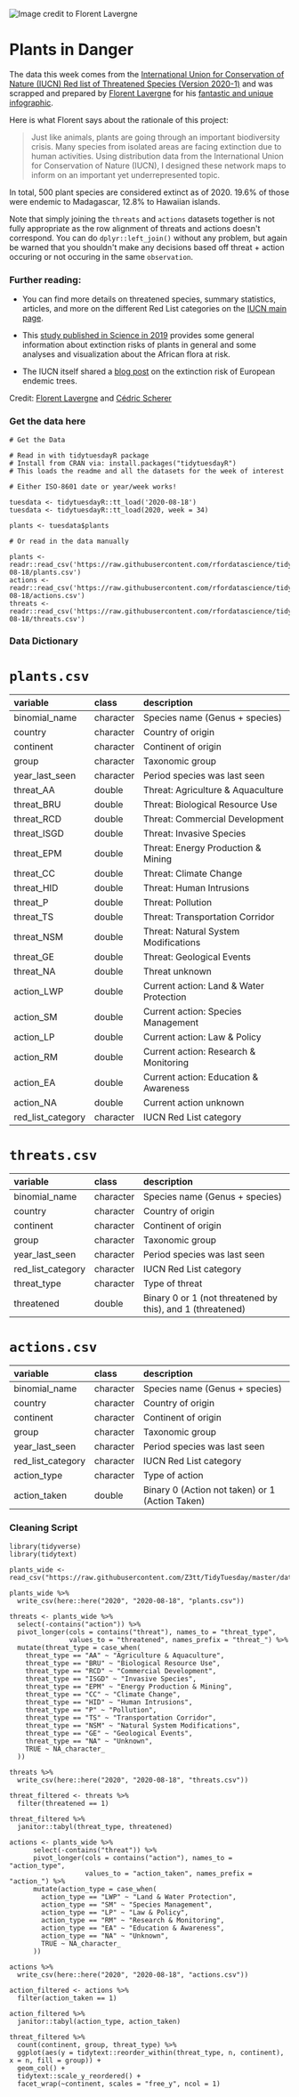 ![Image credit to Florent Lavergne](pic1.png)

# Plants in Danger

The data this week comes from the [International Union for Conservation of Nature (IUCN) Red list of Threatened Species (Version 2020-1)](https://www.iucnredlist.org) and was scrapped and prepared by [Florent Lavergne](https://www.behance.net/florentlavergne) for his [fantastic and unique infographic](https://www.behance.net/gallery/98304453/Infographic-Plants-in-Danger).

Here is what Florent says about the rationale of this project:

> Just like animals, plants are going through an important biodiversity crisis. Many species from isolated areas are facing extinction due to human activities. Using distribution data from the International Union for Conservation of Nature (IUCN), I designed these network maps to inform on an important yet underrepresented topic.

In total, 500 plant species are considered extinct as of 2020. 19.6% of those were endemic to Madagascar, 12.8% to Hawaiian islands.

Note that simply joining the `threats` and `actions` datasets together is not fully appropriate as the row alignment of threats and actions doesn't correspond. You can do `dplyr::left_join()` without any problem, but again be warned that you shouldn't make any decisions based off threat + action occuring or not occuring in the same `observation`.

### Further reading:

* You can find more details on threatened species, summary statistics, articles, and more on the different Red List categories on the [IUCN main page](https://www.iucnredlist.org/).

* This [study published in Science in 2019](https://advances.sciencemag.org/content/5/11/eaax9444) provides some general information about extinction risks of plants in general and some analyses and visualization about the African flora at risk.

* The IUCN itself shared a [blog post](https://www.iucn.org/news/species/201909/over-half-europes-endemic-trees-face-extinction) on the extinction risk of European endemic trees.

Credit: [Florent Lavergne](https://www.behance.net/florentlavergne) and [Cédric Scherer](twitter.com/@CedScherer)

### Get the data here

```{r}
# Get the Data

# Read in with tidytuesdayR package 
# Install from CRAN via: install.packages("tidytuesdayR")
# This loads the readme and all the datasets for the week of interest

# Either ISO-8601 date or year/week works!

tuesdata <- tidytuesdayR::tt_load('2020-08-18')
tuesdata <- tidytuesdayR::tt_load(2020, week = 34)

plants <- tuesdata$plants

# Or read in the data manually

plants <- readr::read_csv('https://raw.githubusercontent.com/rfordatascience/tidytuesday/main/data/2020/2020-08-18/plants.csv')
actions <- readr::read_csv('https://raw.githubusercontent.com/rfordatascience/tidytuesday/main/data/2020/2020-08-18/actions.csv')
threats <- readr::read_csv('https://raw.githubusercontent.com/rfordatascience/tidytuesday/main/data/2020/2020-08-18/threats.csv')

```
### Data Dictionary

# `plants.csv`

|variable         |class     |description                             |
|:----------------|:---------|:---------------------------------------|
|binomial_name    |character | Species name (Genus + species)         |
|country          |character | Country of origin                      |
|continent        |character | Continent of origin                    |
|group            |character | Taxonomic group                        |
|year_last_seen   |character | Period species was last seen           |
|threat_AA        |double    | Threat: Agriculture & Aquaculture      |
|threat_BRU       |double    | Threat: Biological Resource Use        |
|threat_RCD       |double    | Threat: Commercial Development         |
|threat_ISGD      |double    | Threat: Invasive Species               |
|threat_EPM       |double    | Threat: Energy Production & Mining     |
|threat_CC        |double    | Threat: Climate Change                 |
|threat_HID       |double    | Threat: Human Intrusions               |
|threat_P         |double    | Threat: Pollution                      |
|threat_TS        |double    | Threat: Transportation Corridor        |
|threat_NSM       |double    | Threat: Natural System Modifications   |
|threat_GE        |double    | Threat: Geological Events              |
|threat_NA        |double    | Threat unknown                         |
|action_LWP       |double    | Current action: Land & Water Protection|
|action_SM        |double    | Current action: Species Management     |
|action_LP        |double    | Current action: Law & Policy           |
|action_RM        |double    | Current action: Research & Monitoring  |
|action_EA        |double    | Current action: Education & Awareness  |
|action_NA        |double    | Current action unknown                 |
|red_list_category|character | IUCN Red List category                 |

# `threats.csv`

|variable          |class     |description |
|:-----------------|:---------|:-----------|
|binomial_name    |character | Species name (Genus + species)         |
|country          |character | Country of origin                      |
|continent        |character | Continent of origin                    |
|group            |character | Taxonomic group                        |
|year_last_seen   |character | Period species was last seen           |
|red_list_category|character | IUCN Red List category                 |
|threat_type       |character | Type of threat |
|threatened        |double    | Binary 0 or 1 (not threatened by this), and 1 (threatened) |

# `actions.csv`

|variable          |class     |description |
|:-----------------|:---------|:-----------|
|binomial_name    |character | Species name (Genus + species)         |
|country          |character | Country of origin                      |
|continent        |character | Continent of origin                    |
|group            |character | Taxonomic group                        |
|year_last_seen   |character | Period species was last seen           |
|red_list_category|character | IUCN Red List category                 |
|action_type       |character | Type of action|
|action_taken      |double    | Binary 0 (Action not taken) or 1 (Action Taken) |

### Cleaning Script

```{r}
library(tidyverse)
library(tidytext)

plants_wide <- read_csv("https://raw.githubusercontent.com/Z3tt/TidyTuesday/master/data/raw_plants/plants_extinct_wide.csv")

plants_wide %>% 
  write_csv(here::here("2020", "2020-08-18", "plants.csv"))

threats <- plants_wide %>% 
  select(-contains("action")) %>% 
  pivot_longer(cols = contains("threat"), names_to = "threat_type", 
               values_to = "threatened", names_prefix = "threat_") %>% 
  mutate(threat_type = case_when(
    threat_type == "AA" ~ "Agriculture & Aquaculture",
    threat_type == "BRU" ~ "Biological Resource Use",
    threat_type == "RCD" ~ "Commercial Development",
    threat_type == "ISGD" ~ "Invasive Species",
    threat_type == "EPM" ~ "Energy Production & Mining",
    threat_type == "CC" ~ "Climate Change",
    threat_type == "HID" ~ "Human Intrusions",
    threat_type == "P" ~ "Pollution",
    threat_type == "TS" ~ "Transportation Corridor",
    threat_type == "NSM" ~ "Natural System Modifications",
    threat_type == "GE" ~ "Geological Events",
    threat_type == "NA" ~ "Unknown",
    TRUE ~ NA_character_
  )) 

threats %>% 
  write_csv(here::here("2020", "2020-08-18", "threats.csv"))

threat_filtered <- threats %>% 
  filter(threatened == 1) 

threat_filtered %>% 
  janitor::tabyl(threat_type, threatened)

actions <- plants_wide %>% 
      select(-contains("threat")) %>% 
      pivot_longer(cols = contains("action"), names_to = "action_type", 
                   values_to = "action_taken", names_prefix = "action_") %>% 
      mutate(action_type = case_when(
        action_type == "LWP" ~ "Land & Water Protection",
        action_type == "SM" ~ "Species Management",
        action_type == "LP" ~ "Law & Policy",
        action_type == "RM" ~ "Research & Monitoring",
        action_type == "EA" ~ "Education & Awareness",
        action_type == "NA" ~ "Unknown",
        TRUE ~ NA_character_
      )) 

actions %>% 
  write_csv(here::here("2020", "2020-08-18", "actions.csv"))

action_filtered <- actions %>% 
  filter(action_taken == 1) 

action_filtered %>% 
  janitor::tabyl(action_type, action_taken)

threat_filtered %>% 
  count(continent, group, threat_type) %>% 
  ggplot(aes(y = tidytext::reorder_within(threat_type, n, continent), x = n, fill = group)) +
  geom_col() +
  tidytext::scale_y_reordered() +
  facet_wrap(~continent, scales = "free_y", ncol = 1)
```
